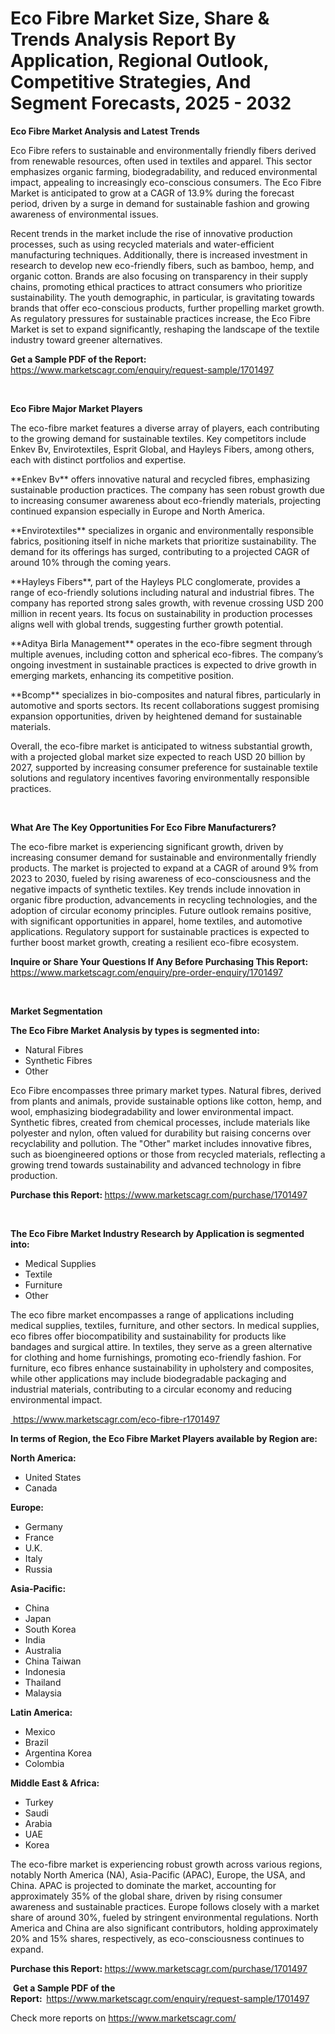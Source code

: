 <p><h1>Eco Fibre Market Size, Share & Trends Analysis Report By Application, Regional Outlook, Competitive Strategies, And Segment Forecasts, 2025 - 2032</h1></p><p><strong>Eco Fibre Market Analysis and Latest Trends</strong></p>
<p><p>Eco Fibre refers to sustainable and environmentally friendly fibers derived from renewable resources, often used in textiles and apparel. This sector emphasizes organic farming, biodegradability, and reduced environmental impact, appealing to increasingly eco-conscious consumers. The Eco Fibre Market is anticipated to grow at a CAGR of 13.9% during the forecast period, driven by a surge in demand for sustainable fashion and growing awareness of environmental issues. </p><p>Recent trends in the market include the rise of innovative production processes, such as using recycled materials and water-efficient manufacturing techniques. Additionally, there is increased investment in research to develop new eco-friendly fibers, such as bamboo, hemp, and organic cotton. Brands are also focusing on transparency in their supply chains, promoting ethical practices to attract consumers who prioritize sustainability. The youth demographic, in particular, is gravitating towards brands that offer eco-conscious products, further propelling market growth. As regulatory pressures for sustainable practices increase, the Eco Fibre Market is set to expand significantly, reshaping the landscape of the textile industry toward greener alternatives.</p></p>
<p><strong>Get a Sample PDF of the Report:&nbsp;</strong> <a href="https://www.marketscagr.com/enquiry/request-sample/1701497?utm_campaign=2650&utm_medium=2&utm_source=Github&utm_content=ia&utm_term=31032025&utm_id=eco-fibre">https://www.marketscagr.com/enquiry/request-sample/1701497</a></p>
<p>&nbsp;</p>
<p><strong>Eco Fibre Major Market Players</strong></p>
<p><p>The eco-fibre market features a diverse array of players, each contributing to the growing demand for sustainable textiles. Key competitors include Enkev Bv, Envirotextiles, Esprit Global, and Hayleys Fibers, among others, each with distinct portfolios and expertise.</p><p>**Enkev Bv** offers innovative natural and recycled fibres, emphasizing sustainable production practices. The company has seen robust growth due to increasing consumer awareness about eco-friendly materials, projecting continued expansion especially in Europe and North America.</p><p>**Envirotextiles** specializes in organic and environmentally responsible fabrics, positioning itself in niche markets that prioritize sustainability. The demand for its offerings has surged, contributing to a projected CAGR of around 10% through the coming years.</p><p>**Hayleys Fibers**, part of the Hayleys PLC conglomerate, provides a range of eco-friendly solutions including natural and industrial fibres. The company has reported strong sales growth, with revenue crossing USD 200 million in recent years. Its focus on sustainability in production processes aligns well with global trends, suggesting further growth potential.</p><p>**Aditya Birla Management** operates in the eco-fibre segment through multiple avenues, including cotton and spherical eco-fibres. The company’s ongoing investment in sustainable practices is expected to drive growth in emerging markets, enhancing its competitive position.</p><p>**Bcomp** specializes in bio-composites and natural fibres, particularly in automotive and sports sectors. Its recent collaborations suggest promising expansion opportunities, driven by heightened demand for sustainable materials.</p><p>Overall, the eco-fibre market is anticipated to witness substantial growth, with a projected global market size expected to reach USD 20 billion by 2027, supported by increasing consumer preference for sustainable textile solutions and regulatory incentives favoring environmentally responsible practices.</p></p>
<p>&nbsp;</p>
<p><strong>What Are The Key Opportunities For Eco Fibre Manufacturers?</strong></p>
<p><p>The eco-fibre market is experiencing significant growth, driven by increasing consumer demand for sustainable and environmentally friendly products. The market is projected to expand at a CAGR of around 9% from 2023 to 2030, fueled by rising awareness of eco-consciousness and the negative impacts of synthetic textiles. Key trends include innovation in organic fibre production, advancements in recycling technologies, and the adoption of circular economy principles. Future outlook remains positive, with significant opportunities in apparel, home textiles, and automotive applications. Regulatory support for sustainable practices is expected to further boost market growth, creating a resilient eco-fibre ecosystem.</p></p>
<p><strong>Inquire or Share Your Questions If Any Before Purchasing This Report:</strong> <a href="https://www.marketscagr.com/enquiry/pre-order-enquiry/1701497?utm_campaign=2650&utm_medium=2&utm_source=Github&utm_content=ia&utm_term=31032025&utm_id=eco-fibre">https://www.marketscagr.com/enquiry/pre-order-enquiry/1701497</a></p>
<p>&nbsp;</p>
<p><strong>Market Segmentation</strong></p>
<p><strong>The Eco Fibre Market Analysis by types is segmented into:</strong></p>
<p><ul><li>Natural Fibres</li><li>Synthetic Fibres</li><li>Other</li></ul></p>
<p><p>Eco Fibre encompasses three primary market types. Natural fibres, derived from plants and animals, provide sustainable options like cotton, hemp, and wool, emphasizing biodegradability and lower environmental impact. Synthetic fibres, created from chemical processes, include materials like polyester and nylon, often valued for durability but raising concerns over recyclability and pollution. The "Other" market includes innovative fibres, such as bioengineered options or those from recycled materials, reflecting a growing trend towards sustainability and advanced technology in fibre production.</p></p>
<p><strong>Purchase this Report:&nbsp;</strong><a href="https://www.marketscagr.com/purchase/1701497?utm_campaign=2650&utm_medium=2&utm_source=Github&utm_content=ia&utm_term=31032025&utm_id=eco-fibre">https://www.marketscagr.com/purchase/1701497</a></p>
<p>&nbsp;</p>
<p><strong>The Eco Fibre Market Industry Research by Application is segmented into:</strong></p>
<p><ul><li>Medical Supplies</li><li>Textile</li><li>Furniture</li><li>Other</li></ul></p>
<p><p>The eco fibre market encompasses a range of applications including medical supplies, textiles, furniture, and other sectors. In medical supplies, eco fibres offer biocompatibility and sustainability for products like bandages and surgical attire. In textiles, they serve as a green alternative for clothing and home furnishings, promoting eco-friendly fashion. For furniture, eco fibres enhance sustainability in upholstery and composites, while other applications may include biodegradable packaging and industrial materials, contributing to a circular economy and reducing environmental impact.</p></p>
<p><a href="https://www.marketscagr.com/eco-fibre-r1701497?utm_campaign=2650&utm_medium=2&utm_source=Github&utm_content=ia&utm_term=31032025&utm_id=eco-fibre">&nbsp;https://www.marketscagr.com/eco-fibre-r1701497</a></p>
<p><strong>In terms of Region, the Eco Fibre Market Players available by Region are:</strong></p>
<p>
    <p> <strong> North America: </strong>
        <ul>
            <li>United States</li>
            <li>Canada</li>
        </ul>
        </p> 
    <p> <strong> Europe: </strong>
        <ul>
            <li>Germany</li>
            <li>France</li>
            <li>U.K.</li>
            <li>Italy</li>
            <li>Russia</li>
        </ul>
        </p> 
    <p> <strong> Asia-Pacific: </strong>
        <ul>
            <li>China</li>
            <li>Japan</li>
            <li>South Korea</li>
            <li>India</li>
            <li>Australia</li>
            <li>China Taiwan</li>
            <li>Indonesia</li>
            <li>Thailand</li>
            <li>Malaysia</li>
        </ul>
        </p> 
    <p> <strong> Latin America: </strong>
        <ul>
            <li>Mexico</li>
            <li>Brazil</li>
            <li>Argentina Korea</li>
            <li>Colombia</li>
        </ul>
        </p> 
    <p> <strong> Middle East & Africa: </strong>
        <ul>
            <li>Turkey</li>
            <li>Saudi</li>
            <li>Arabia</li>
            <li>UAE</li>
            <li>Korea</li>
        </ul>
    </p>
    </p>
<p><p>The eco-fibre market is experiencing robust growth across various regions, notably North America (NA), Asia-Pacific (APAC), Europe, the USA, and China. APAC is projected to dominate the market, accounting for approximately 35% of the global share, driven by rising consumer awareness and sustainable practices. Europe follows closely with a market share of around 30%, fueled by stringent environmental regulations. North America and China are also significant contributors, holding approximately 20% and 15% shares, respectively, as eco-consciousness continues to expand.</p></p>
<p><strong>Purchase this Report: </strong><a href="https://www.marketscagr.com/purchase/1701497?utm_campaign=2650&utm_medium=2&utm_source=Github&utm_content=ia&utm_term=31032025&utm_id=eco-fibre">https://www.marketscagr.com/purchase/1701497</a></p>
<p>&nbsp;<strong>Get a Sample PDF of the Report:&nbsp;&nbsp;</strong><a href="https://www.marketscagr.com/enquiry/request-sample/1701497?utm_campaign=2650&utm_medium=2&utm_source=Github&utm_content=ia&utm_term=31032025&utm_id=eco-fibre">https://www.marketscagr.com/enquiry/request-sample/1701497</a></p>
<p><strong></strong></p>
<p>Check more reports on <a href="https://www.marketscagr.com/?utm_campaign=2650&utm_medium=2&utm_source=Github&utm_content=ia&utm_term=31032025&utm_id=eco-fibre">https://www.marketscagr.com/</a></p>